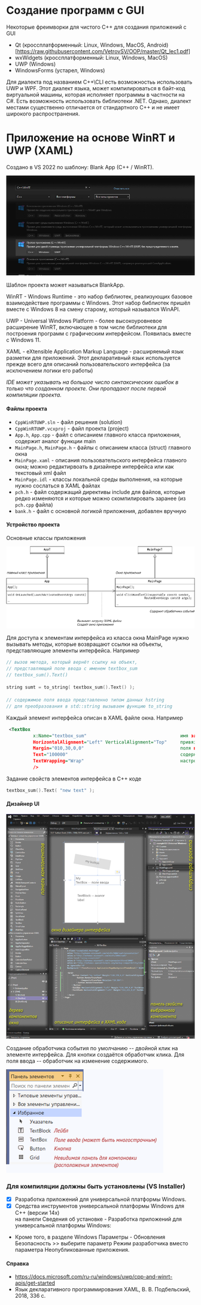 # Создание программ с GUI

Некоторые фреимворки для чистого C++ для создания приложений с GUI
-  Qt (кроссплатформенный: Linux, Windows, MacOS, Android) [https://raw.githubusercontent.com/VetrovSV/OOP/master/Qt_lec1.pdf]
-  wxWidgets (кроссплатформенный: Linux, Windows, MacOS)
-  UWP (Windows)
-  WindowsForms (устарел, Windows)


Для диалекта под названием C++\CLI есть возможностьь использовать UWP и WPF. Этот диалект языка, может компилироваться в байт-код виртуальной машины, которая исполняет программы в частности на C#. Есть возможность использовать библиотеки .NET.
Однако, диалект местами существенно отличается от стандартного C++ и не имеет широкого распространения.


# Приложение на основе WinRT и UWP (XAML)

Создано в VS 2022 по шаблону: Blank App (C++ / WinRT).

![окно выбора шаблона проекта](new_WinRT.jpg)

Шаблон проекта может называться BlankApp.

WinRT - Windows Runtime - это набор библиотек, реализующих базовое взаимодействие программы с Windows. Этот набор библиотек пришёл вместе с Windows 8 на смену старому, который назывался WinAPI.

UWP - Universal Windows Platform - более высокоуровневое расширение WinRT, включающее в том числе библиотеки для построения программ с графическим интерфейсом. Появилась вместе с Windows 11.


XAML - eXtensible Application Markup Language - расширяемый язык разметки для приложений. Этот декларативный язык используется прежде всего для описаний пользовательского интерфейса (за исключением логики его работы)


*IDE может указывать на большое число синтаксических ошибок в только что созданном проекте. Они пропадают после первой компиляции проекта.*

#### Файлы проекта
- `CppWinRTUWP.sln` - файл решения (solution)
- `CppWinRTUWP.vcxproj` - файл проекта (project)
- `App.h`, `App.cpp` - файл с описанием главного класса приложения, содержит аналог функции main
- `MainPage.h`, `MainPage.h` - файлы с описанием класса (struct) главного окна
- `MainPage.xaml` - описания пользовательского интерфейса главного окна; можно редактирвоать в дизайнере интерфейса или как текстовый xml файл
- `MainPage.idl` - классы локальной среды выполнения, на которые нужно сослаться в XAML файлах
- `pch.h` - файл содержащий директивы include для файлов, которые редко изменяются и которые можно скомпилировать заранее (из `pch.cpp` файла)
- `bank.h` - файл с основной логикой приложения, добавлен вручную


#### Устройство проекта
Основные классы приложения

![](UPW-prog.drawio.png)

Для доступа к элементам интерфейса из класса окна MainPage нужно вызывать методы, которые возвращают ссылки на объекты, представляющие элементы интерфейса. Например
```c++
// вызов метода, который вернёт ссылку на объект,
// представляющий поле ввода с именем textbox_sum
// textbox_sum().Text()

string sumt = to_string( textbox_sum().Text() );

// содержимое поля ввода представленно типом данных hstring
// для преобразования в std::string вызываем функцию to_string
```

Каждый элемент интерфейса описан в XAML файле окна. Например
```xml
 <TextBox
          x:Name="textbox_sum"                                   имя элемента интерфейса
          HorizontalAlignment="Left" VerticalAlignment="Top"     привязка к левой и верхней границе окна
          Margin="010,30,0,0"                                    поля вокруг объекта
          Text="100000"                                          содержимое поля ввода
          TextWrapping="Wrap"                                    настройка переноса текста
          />
```

Задание свойств элементов интерфейса в C++ коде
```c++
textbox_sum().Text( "new text" );
```

#### Дизайнер UI

![](https://github.com/VetrovSV/OOP/raw/master/examples/Cpp_WinRT_UWP/WPF%20app%20in%20VS.png)

Создание обработчика события по умолчанию -- двойной клик на элементе интерфейса.
Для кнопки создаётся обработчик клика. Для поля ввода -- обработчик на изменение содержимого.

<img src="VS-XAML-components.png" width=420>

### Для компиляции должны быть установлены (VS Installer)
- [x] Разработка приложений для универсальной платформы Windows.
- [x] Средства инструментов универсальной платформы Windows для C++ (версии 14x)  \
на панели Сведения об установке - Разработка приложений для универсальной платформы Windows:
- Кроме того, в разделе Windows Параметры - Обновления Безопасность >> выберите параметр Режим разработчика вместо параметра Неопубликованные приложения.



#### Справка
- https://docs.microsoft.com/ru-ru/windows/uwp/cpp-and-winrt-apis/get-started
- Язык декларативного программирования XAML, В. В. Подбельский, 2018, 336 с.
